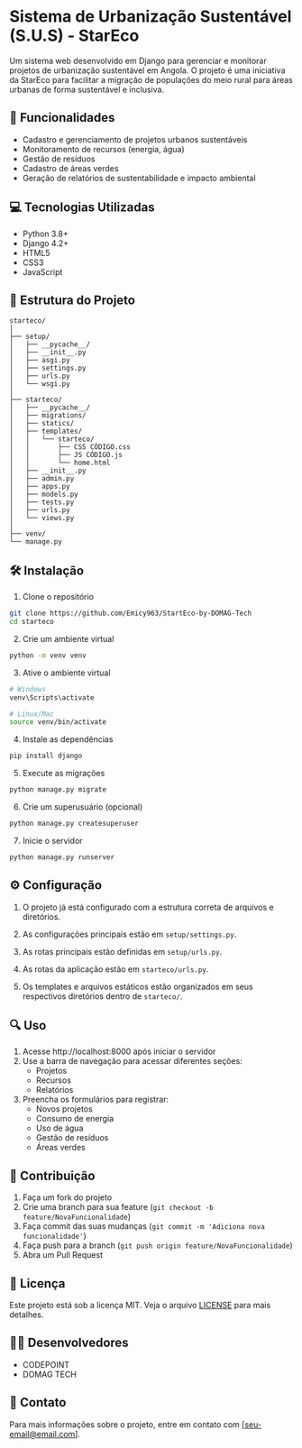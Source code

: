 # Sistema de Urbanização Sustentável (S.U.S) - StarEco

Um sistema web desenvolvido em Django para gerenciar e monitorar projetos de urbanização sustentável em Angola. O projeto é uma iniciativa da StarEco para facilitar a migração de populações do meio rural para áreas urbanas de forma sustentável e inclusiva.

## 🚀 Funcionalidades

- Cadastro e gerenciamento de projetos urbanos sustentáveis
- Monitoramento de recursos (energia, água)
- Gestão de resíduos
- Cadastro de áreas verdes
- Geração de relatórios de sustentabilidade e impacto ambiental

## 💻 Tecnologias Utilizadas

- Python 3.8+
- Django 4.2+
- HTML5
- CSS3
- JavaScript

## 📁 Estrutura do Projeto

```
starteco/
│
├── setup/
│   ├── __pycache__/
│   ├── __init__.py
│   ├── asgi.py
│   ├── settings.py
│   ├── urls.py
│   └── wsgi.py
│
├── starteco/
│   ├── __pycache__/
│   ├── migrations/
│   ├── statics/
│   ├── templates/
│   │   └── starteco/
│   │       ├── CSS CÓDIGO.css
│   │       ├── JS CÓDIGO.js
│   │       └── home.html
│   ├── __init__.py
│   ├── admin.py
│   ├── apps.py
│   ├── models.py
│   ├── tests.py
│   ├── urls.py
│   └── views.py
│
├── venv/
└── manage.py
```

## 🛠️ Instalação

1. Clone o repositório
```bash
git clone https://github.com/Emicy963/StartEco-by-DOMAG-Tech
cd starteco
```

2. Crie um ambiente virtual
```bash
python -m venv venv
```

3. Ative o ambiente virtual
```bash
# Windows
venv\Scripts\activate

# Linux/Mac
source venv/bin/activate
```

4. Instale as dependências
```bash
pip install django
```

5. Execute as migrações
```bash
python manage.py migrate
```

6. Crie um superusuário (opcional)
```bash
python manage.py createsuperuser
```

7. Inicie o servidor
```bash
python manage.py runserver
```

## ⚙️ Configuração

1. O projeto já está configurado com a estrutura correta de arquivos e diretórios.

2. As configurações principais estão em `setup/settings.py`.

3. As rotas principais estão definidas em `setup/urls.py`.

4. As rotas da aplicação estão em `starteco/urls.py`.

5. Os templates e arquivos estáticos estão organizados em seus respectivos diretórios dentro de `starteco/`.

## 🔍 Uso

1. Acesse http://localhost:8000 após iniciar o servidor
2. Use a barra de navegação para acessar diferentes seções:
   - Projetos
   - Recursos
   - Relatórios
3. Preencha os formulários para registrar:
   - Novos projetos
   - Consumo de energia
   - Uso de água
   - Gestão de resíduos
   - Áreas verdes

## 👥 Contribuição

1. Faça um fork do projeto
2. Crie uma branch para sua feature (`git checkout -b feature/NovaFuncionalidade`)
3. Faça commit das suas mudanças (`git commit -m 'Adiciona nova funcionalidade'`)
4. Faça push para a branch (`git push origin feature/NovaFuncionalidade`)
5. Abra um Pull Request

## 📝 Licença

Este projeto está sob a licença MIT. Veja o arquivo [LICENSE](LICENSE) para mais detalhes.

## 👨‍💻 Desenvolvedores

- CODEPOINT
- DOMAG TECH

## 📧 Contato

Para mais informações sobre o projeto, entre em contato com [seu-email@email.com].